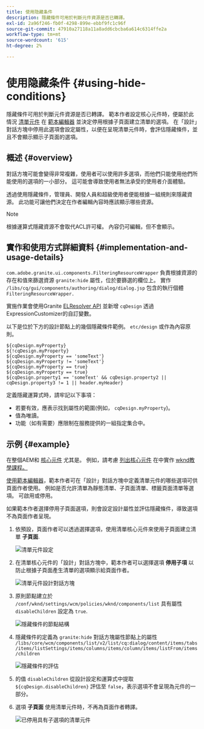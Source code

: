 ```yaml
---
title: 使用隐藏条件
description: 隱藏條件可用於判斷元件資源是否已轉譯。
exl-id: 2a96f246-fb0f-4298-899e-ebbf9fc1c96f
source-git-commit: 47910a27118a11a8add6cbcba6a614c6314ffe2a
workflow-type: tm+mt
source-wordcount: '615'
ht-degree: 2%

---
```


# 使用隐藏条件 {#using-hide-conditions}

隱藏條件可用於判斷元件資源是否已轉譯。 範本作者設定核心元件時，便屬於此情況 [清單元件](https://experienceleague.adobe.com/docs/experience-manager-core-components/using/components/list.html) 在 [範本編輯器](/help/sites-cloud/authoring/features/templates.md) 並決定停用根據子頁面建立清單的選項。 在「設計」對話方塊中停用此選項會設定屬性，以便在呈現清單元件時，會評估隱藏條件，並且不會顯示顯示子頁面的選項。

## 概述 {#overview}

對話方塊可能會變得非常複雜，使用者可以使用許多選項，而他們只能使用他們所能使用的選項的一小部分。 這可能會導致使用者無法承受的使用者介面體驗。

透過使用隱藏條件，管理員、開發人員和超級使用者便能根據一組規則來隱藏資源。 此功能可讓他們決定在作者編輯內容時應該顯示哪些資源。

>[!NOTE]
>
>根據運算式隱藏資源不會取代ACL許可權。 內容仍可編輯，但不會顯示。

## 實作和使用方式詳細資料 {#implementation-and-usage-details}

`com.adobe.granite.ui.components.FilteringResourceWrapper` 負責根據資源的存在和值來篩選資源 `granite:hide` 屬性，位於要篩選的欄位上。 實作 `/libs/cq/gui/components/authoring/dialog/dialog.jsp` 包含的執行個體 `FilteringResourceWrapper.`

實施作業會使用Granite [ELResolver API](https://helpx.adobe.com/experience-manager/6-5/sites/developing/using/reference-materials/granite-ui/api/jcr_root/libs/granite/ui/docs/server/el.html) 並新增 `cqDesign` 透過ExpressionCustomizer的自訂變數。

以下是位於下方的設計節點上的幾個隱藏條件範例。 `etc/design` 或作為內容原則。

```
${cqDesign.myProperty}
${!cqDesign.myProperty}
${cqDesign.myProperty == 'someText'}
${cqDesign.myProperty != 'someText'}
${cqDesign.myProperty == true}
${cqDesign.myProperty == true}
${cqDesign.property1 == 'someText' && cqDesign.property2 || cqDesign.property3 != 1 || header.myHeader}
```

定義隱藏運算式時，請牢記以下事項：

* 若要有效，應表示找到屬性的範圍(例如， `cqDesign.myProperty`)。
* 值為唯讀。
* 功能（如有需要）應限制在服務提供的一組指定集合中。

## 示例 {#example}

在整個AEM和 [核心元件](https://experienceleague.adobe.com/docs/experience-manager-core-components/using/introduction.html?lang=zh-Hans) 尤其是。 例如，請考慮 [列出核心元件](https://experienceleague.adobe.com/docs/experience-manager-core-components/using/components/list.html) 在中實作 [wknd教學課程。](/help/implementing/developing/introduction/develop-wknd-tutorial.md)

[使用範本編輯器](/help/sites-cloud/authoring/features/templates.md)，範本作者可在「設計」對話方塊中定義清單元件的哪些選項可供頁面作者使用。 例如是否允許清單為靜態清單、子頁面清單、標籤頁面清單等選項。 可啟用或停用。

如果範本作者選擇停用子頁面選項，則會設定設計屬性並評估隱藏條件，導致選項不為頁面作者呈現。

1. 依預設，頁面作者可以透過選擇選項，使用清單核心元件來使用子頁面建立清單 **子頁面**.

   ![清單元件設定](assets/hide-conditions-list-settings.png)

1. 在清單核心元件的「設計」對話方塊中，範本作者可以選擇選項 **停用子項** 以防止根據子頁面產生清單的選項顯示給頁面作者。

   ![清單元件設計對話方塊](assets/hide-conditions-list-design.png)

1. 原則節點建立於 `/conf/wknd/settings/wcm/policies/wknd/components/list` 具有屬性 `disableChildren` 設定為 `true`.

   ![隱藏條件的節點結構](assets/hide-conditions-node-structure.png)

1. 隱藏條件的定義為 `granite:hide` 對話方塊屬性節點上的屬性 `/libs/core/wcm/components/list/v2/list/cq:dialog/content/items/tabs/items/listSettings/items/columns/items/column/items/listFrom/items/children`

   ![隱藏條件的評估](assets/hide-conditions-evaluation.png)

1. 的值 `disableChildren` 從設計設定和運算式中提取 `${cqDesign.disableChildren}` 評估至 `false`，表示選項不會呈現為元件的一部分。

1. 選項 **子頁面** 使用清單元件時，不再為頁面作者轉譯。

   ![已停用具有子選項的清單元件](assets/hide-conditions-child-disabled.png)

